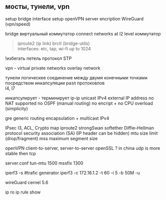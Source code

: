 ## мосты, тунели, vpn

setup bridge interface
setup openVPN server
  encription
  WireGuard (vpn/speed)
  

bridge 
  виртуальный коммутатор
  connect networks at l2 level
  коммутатор
  > iproute2 (ip link) 
  > brctl (bridge-utils)  
  interfaces: etc, tap, wi-fi
  up to 1024 

!избегать петель 
  протокол STP


vpn - virtual private networks
  overlay network



тунели 
  логическее соединение между двумя конечными точками посредством инкапсуляции разл протоковлов  
  l4, l7

  инкапсулирует - терминирует
  ip-ip
    unicast IPv4
    external IP address
    no NAT supported
    no OSPF (manual routing)
    no encript
    + no CPU overload (simplicity)

  gre
    generic routing encapsulation
    + multicast IPv4
    
IPsec
  l3, ACL, Сrypto map
  iproute2
  strongSwan
  softether
  Diffie–Hellman protocol
  security association (SA)
  (IP header can be hidden)
  mtu size limit (drop/fragment)
    mss maximum segment size

openVPN
  client-to-server, server-to-server
  openSSL
  ? in china udp is more stable then tcp

server.conf
  tun-mtu 1500
  mssfix 1300


iperf3 -s #trafic generator
iperf3 -c 172.16.1.2 -t 60 -i 5 -b 50M -u 

wireGuard
  cernel 5.6

ip ro
ip rule show
